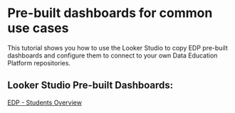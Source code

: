 # Pre-built dashboards for common use cases

This tutorial shows you how to use the Looker Studio to copy EDP pre-built dashboards and configure them to connect to your own Data Education Platform repositories.

## Looker Studio Pre-built Dashboards:

[EDP - Students Overview](moodle-students-overview.md)